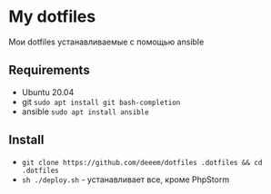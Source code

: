 # My dotfiles
Мои dotfiles устанавливаемые с помощью ansible

## Requirements
* Ubuntu 20.04
* git `sudo apt install git bash-completion`
* ansible `sudo apt install ansible`

## Install
* `git clone https://github.com/deeem/dotfiles .dotfiles && cd .dotfiles`
* `sh ./deploy.sh` - устанавливает все, кроме PhpStorm


